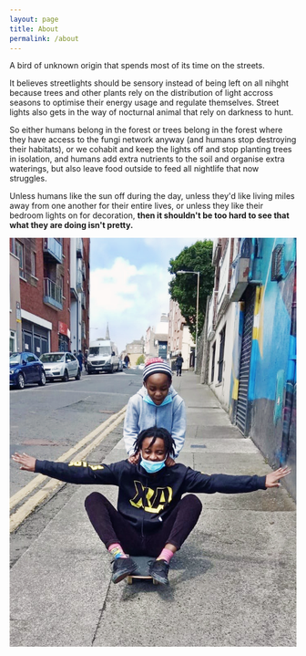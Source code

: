 ```yaml
---
layout: page
title: About
permalink: /about
---
```

A bird of unknown origin that spends most of its time on the streets.

It believes streetlights should be sensory instead of being left on all nihght because trees and other plants rely on the distribution of light accross seasons to optimise their energy usage and regulate themselves. Street lights also gets in the way of nocturnal animal that rely on darkness to hunt.

So either humans belong in the forest or trees belong in the forest where they have access to the fungi network anyway (and humans stop destroying their habitats), or we cohabit and keep the lights off and stop planting trees in isolation, and humans add extra nutrients to the soil and organise extra waterings, but also leave food outside to feed all nightlife that now struggles. 

Unless humans like the sun off during the day, unless they'd like living miles away from one another for their entire lives, or unless they like their bedroom lights on for decoration, **then it shouldn't be too hard to see that what they are doing isn't pretty.**

<img src="/public/assets/images/wing_alternative.png" alt="wing alternative"/>
